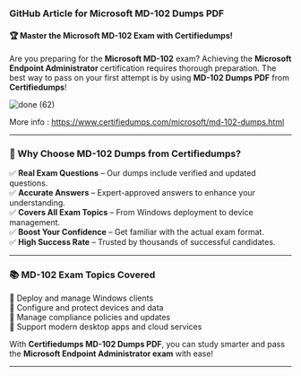 ### **GitHub Article for Microsoft MD-102 Dumps PDF**  

#### 🏆 Master the Microsoft MD-102 Exam with Certifiedumps!  

Are you preparing for the **Microsoft MD-102** exam? Achieving the **Microsoft Endpoint Administrator** certification requires thorough preparation. The best way to pass on your first attempt is by using **MD-102 Dumps PDF** from **Certifiedumps**!  

![done (62)](https://github.com/user-attachments/assets/fc20a4f1-a7c9-43b6-ae8a-8fcb1cca2d4c)

More info : https://www.certifiedumps.com/microsoft/md-102-dumps.html

---

### **📌 Why Choose MD-102 Dumps from Certifiedumps?**  

✅ **Real Exam Questions** – Our dumps include verified and updated questions.  
✅ **Accurate Answers** – Expert-approved answers to enhance your understanding.  
✅ **Covers All Exam Topics** – From Windows deployment to device management.  
✅ **Boost Your Confidence** – Get familiar with the actual exam format.  
✅ **High Success Rate** – Trusted by thousands of successful candidates.  

---

### **📚 MD-102 Exam Topics Covered**  

🔹 Deploy and manage Windows clients  
🔹 Configure and protect devices and data  
🔹 Manage compliance policies and updates  
🔹 Support modern desktop apps and cloud services  

With **Certifiedumps MD-102 Dumps PDF**, you can study smarter and pass the **Microsoft Endpoint Administrator exam** with ease!  

---
